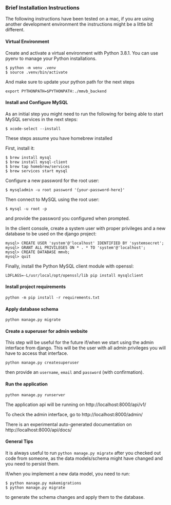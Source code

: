 ### Brief Installation Instructions ###

The following instructions have been tested on a mac, if you are using another development environment the instructions
might be a little bit different.

#### Virtual Environment ####

Create and activate a virtual environment with Python 3.8.1. You can use pyenv to manage your Python installations.
```
$ python -m venv .venv
$ source .venv/bin/activate
```

And make sure to update your python path for the next steps
```
export PYTHONPATH=$PYTHONPATH:./mmvb_backend
```

#### Install and Configure MySQL ####
As an initial step you might need to run the following for being able to start MySQL services in the next steps:
```
$ xcode-select --install
```

These steps assume you have homebrew installed

First, install it:
```
$ brew install mysql
$ brew install mysql-client
$ brew tap homebrew/services
$ brew services start mysql
```

Configure a new password for the root user:
```
$ mysqladmin -u root password '{your-password-here}'
```

Then connect to MySQL using the root user:
```
$ mysql -u root -p
```
and provide the password you configured when prompted.

In the client console, create a system user with proper privileges and a new database to be used on the django project:
```
mysql> CREATE USER 'system'@'localhost' IDENTIFIED BY 'systemsecret';
mysql> GRANT ALL PRIVILEGES ON * . * TO 'system'@'localhost';
mysql> CREATE DATABASE mmvb;
mysql> quit
```

Finally, install the Python MySQL client module with openssl:
```
LDFLAGS=-L/usr/local/opt/openssl/lib pip install mysqlclient
```

#### Install project requirements ####

```
python -m pip install -r requirements.txt
```

#### Apply database schema ####

```
python manage.py migrate
```

#### Create a superuser for admin website ####

This step will be useful for the future if/when we start using the admin interface from django. This will be the user with all admin privileges you will have to access that interface.
```
python manage.py createsuperuser
```
then provide an `username`, `email` and `password` (with confirmation).


#### Run the application ####

```
python manage.py runserver
```

The application api will be running on http://localhost:8000/api/v1/

To check the admin interface, go to http://localhost:8000/admin/

There is an experimental auto-generated documentation on http://localhost:8000/api/docs/


#### General Tips ####

It is always useful to run `python manage.py migrate` after you checked out code from someone, as the data models/schema might
have changed and you need to persist them.

If/when you implement a new data model, you need to run:
```
$ python manage.py makemigrations
$ python manage.py migrate
```

to generate the schema changes and apply them to the database.
